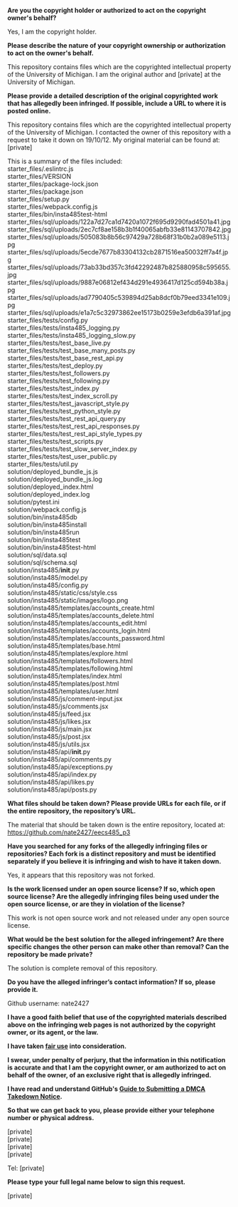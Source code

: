 **Are you the copyright holder or authorized to act on the copyright owner's behalf?**

Yes, I am the copyright holder.

**Please describe the nature of your copyright ownership or authorization to act on the owner's behalf.**

This repository contains files which are the copyrighted intellectual property of the University of Michigan. I am the original author and [private] at the University of Michigan.

**Please provide a detailed description of the original copyrighted work that has allegedly been infringed. If possible, include a URL to where it is posted online.**

This repository contains files which are the copyrighted intellectual property of the University of Michigan. I contacted the owner of this repository with a request to take it down on 19/10/12. My original material can be found at: [private]

This is a summary of the files included:  
starter_files/.eslintrc.js  
starter_files/VERSION  
starter_files/package-lock.json  
starter_files/package.json  
starter_files/setup.py  
starter_files/webpack.config.js  
starter_files/bin/insta485test-html  
starter_files/sql/uploads/122a7d27ca1d7420a1072f695d9290fad4501a41.jpg  
starter_files/sql/uploads/2ec7cf8ae158b3b1f40065abfb33e81143707842.jpg  
starter_files/sql/uploads/505083b8b56c97429a728b68f31b0b2a089e5113.jpg  
starter_files/sql/uploads/5ecde7677b83304132cb2871516ea50032ff7a4f.jpg  
starter_files/sql/uploads/73ab33bd357c3fd42292487b825880958c595655.jpg  
starter_files/sql/uploads/9887e06812ef434d291e4936417d125cd594b38a.jpg  
starter_files/sql/uploads/ad7790405c539894d25ab8dcf0b79eed3341e109.jpg  
starter_files/sql/uploads/e1a7c5c32973862ee15173b0259e3efdb6a391af.jpg  
starter_files/tests/config.py  
starter_files/tests/insta485_logging.py  
starter_files/tests/insta485_logging_slow.py  
starter_files/tests/test_base_live.py  
starter_files/tests/test_base_many_posts.py  
starter_files/tests/test_base_rest_api.py  
starter_files/tests/test_deploy.py  
starter_files/tests/test_followers.py  
starter_files/tests/test_following.py  
starter_files/tests/test_index.py  
starter_files/tests/test_index_scroll.py  
starter_files/tests/test_javascript_style.py  
starter_files/tests/test_python_style.py  
starter_files/tests/test_rest_api_query.py  
starter_files/tests/test_rest_api_responses.py  
starter_files/tests/test_rest_api_style_types.py  
starter_files/tests/test_scripts.py  
starter_files/tests/test_slow_server_index.py  
starter_files/tests/test_user_public.py  
starter_files/tests/util.py  
solution/deployed_bundle_js.js  
solution/deployed_bundle_js.log  
solution/deployed_index.html  
solution/deployed_index.log  
solution/pytest.ini  
solution/webpack.config.js  
solution/bin/insta485db  
solution/bin/insta485install  
solution/bin/insta485run  
solution/bin/insta485test  
solution/bin/insta485test-html  
solution/sql/data.sql  
solution/sql/schema.sql  
solution/insta485/__init__.py  
solution/insta485/model.py  
solution/insta485/config.py  
solution/insta485/static/css/style.css  
solution/insta485/static/images/logo.png  
solution/insta485/templates/accounts_create.html  
solution/insta485/templates/accounts_delete.html  
solution/insta485/templates/accounts_edit.html  
solution/insta485/templates/accounts_login.html  
solution/insta485/templates/accounts_password.html  
solution/insta485/templates/base.html  
solution/insta485/templates/explore.html  
solution/insta485/templates/followers.html  
solution/insta485/templates/following.html  
solution/insta485/templates/index.html  
solution/insta485/templates/post.html  
solution/insta485/templates/user.html  
solution/insta485/js/comment-input.jsx  
solution/insta485/js/comments.jsx  
solution/insta485/js/feed.jsx  
solution/insta485/js/likes.jsx  
solution/insta485/js/main.jsx  
solution/insta485/js/post.jsx  
solution/insta485/js/utils.jsx  
solution/insta485/api/__init__.py  
solution/insta485/api/comments.py  
solution/insta485/api/exceptions.py  
solution/insta485/api/index.py  
solution/insta485/api/likes.py  
solution/insta485/api/posts.py  

**What files should be taken down? Please provide URLs for each file, or if the entire repository, the repository’s URL.**

The material that should be taken down is the entire repository, located at:
https://github.com/nate2427/eecs485_p3

**Have you searched for any forks of the allegedly infringing files or repositories? Each fork is a distinct repository and must be identified separately if you believe it is infringing and wish to have it taken down.**

Yes, it appears that this repository was not forked.

**Is the work licensed under an open source license? If so, which open source license? Are the allegedly infringing files being used under the open source license, or are they in violation of the license?**

This work is not open source work and not released under any open source license.

**What would be the best solution for the alleged infringement? Are there specific changes the other person can make other than removal? Can the repository be made private?**

The solution is complete removal of this repository.

**Do you have the alleged infringer’s contact information? If so, please provide it.**

Github username: nate2427

**I have a good faith belief that use of the copyrighted materials described above on the infringing web pages is not authorized by the copyright owner, or its agent, or the law.**

**I have taken <a href="https://www.lumendatabase.org/topics/22">fair use</a> into consideration.**

**I swear, under penalty of perjury, that the information in this notification is accurate and that I am the copyright owner, or am authorized to act on behalf of the owner, of an exclusive right that is allegedly infringed.**

**I have read and understand GitHub's <a href="https://help.github.com/articles/guide-to-submitting-a-dmca-takedown-notice/">Guide to Submitting a DMCA Takedown Notice</a>.**

**So that we can get back to you, please provide either your telephone number or physical address.**

[private]  
[private]   
[private]  
[private]  

Tel: [private]  

**Please type your full legal name below to sign this request.**

[private]
